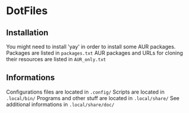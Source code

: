 # DotFiles

## Installation
You might need to install 'yay' in order to install some AUR packages.
Packages are listed in ```packages.txt```
AUR packages and URLs for cloning their resources are listed in ```AUR_only.txt```

## Informations
Configurations files are located in ```.config/```
Scripts are located in ```.local/bin/```
Programs and other stuff are located in ```.local/share/```
See additional informations in ```.local/share/doc/```
